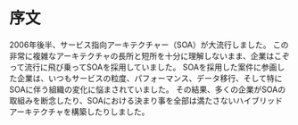 # 序文

2006年後半、サービス指向アーキテクチャー（SOA）が大流行しました。
この非常に複雑なアーキテクチャの長所と短所を十分に理解しないまま、企業はこぞって流行に飛び乗ってSOAを採用していました。
SOAを採用した案件に参画した企業は、いつもサービスの粒度、パフォーマンス、データ移行、そして特にSOAに伴う組織の変化に悩まされていました。
その結果、多くの企業がSOAの取組みを断念したり、SOAにおける決まり事を全部は満たさないハイブリッドアーキテクチャを構築したりしました。
